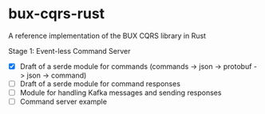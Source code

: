 # bux-cqrs-rust
A reference implementation of the BUX CQRS library in Rust

Stage 1: Event-less Command Server

- [x] Draft of a serde module for commands (commands -> json -> protobuf -> json -> command)
- [ ] Draft of a serde module for command responses
- [ ] Module for handling Kafka messages and sending responses
- [ ] Command server example
